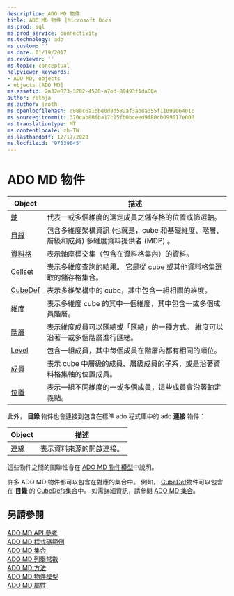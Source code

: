 ```yaml
---
description: ADO MD 物件
title: ADO MD 物件 |Microsoft Docs
ms.prod: sql
ms.prod_service: connectivity
ms.technology: ado
ms.custom: ''
ms.date: 01/19/2017
ms.reviewer: ''
ms.topic: conceptual
helpviewer_keywords:
- ADO MD, objects
- objects [ADO MD]
ms.assetid: 2a32e873-3282-4520-a7ed-89493f1da80e
author: rothja
ms.author: jroth
ms.openlocfilehash: c988c6a1bbe0d8d582af3ab8a355f1109906401c
ms.sourcegitcommit: 370cab80fba17c15fb0bceed9f80cb099017e000
ms.translationtype: MT
ms.contentlocale: zh-TW
ms.lasthandoff: 12/17/2020
ms.locfileid: "97639645"
---
```

# <a name="ado-md-objects"></a>ADO MD 物件

|Object|描述|  
|-|-|  
|[軸](./axis-object-ado-md.md)|代表一或多個維度的選定成員之儲存格的位置或篩選軸。|  
|[目錄](./catalog-object-ado-md.md)|包含多維度架構資訊 (也就是，cube 和基礎維度、階層、層級和成員) 多維度資料提供者 (MDP) 。|  
|[資料格](./cell-object-ado-md.md)|表示軸座標交集（包含在資料格集內）的資料。|  
|[Cellset](./cellset-object-ado-md.md)|表示多維度查詢的結果。 它是從 cube 或其他資料格集選取的儲存格集合。|  
|[CubeDef](./cubedef-object-ado-md.md)|表示多維架構中的 cube，其中包含一組相關的維度。|  
|[維度](./dimension-object-ado-md.md)|表示多維度 cube 的其中一個維度，其中包含一或多個成員階層。|  
|[階層](./hierarchy-object-ado-md.md)|表示維度成員可以匯總或「匯總」的一種方式。 維度可以沿著一或多個階層進行匯總。|  
|[Level](./level-object-ado-md.md)|包含一組成員，其中每個成員在階層內都有相同的順位。|  
|[成員](./member-object-ado-md.md)|表示 cube 中層級的成員、層級成員的子系，或是沿著資料格集軸的位置成員。|  
|[位置](./position-object-ado-md.md)|表示一組不同維度的一或多個成員，這些成員會沿著軸定義點。|  
  
 此外， **目錄** 物件也會連接到包含在標準 ado 程式庫中的 ado **連接** 物件：  
  
|Object|描述|  
|------------|-----------------|  
|[連線](../ado-api/connection-object-ado.md)|表示資料來源的開啟連接。|  
  
 這些物件之間的關聯性會在 [ADO MD 物件模型](./ado-md-object-model.md)中說明。  
  
 許多 ADO MD 物件都可以包含在對應的集合中。 例如， [CubeDef](./cubedef-object-ado-md.md)物件可以包含在 **目錄** 的 [CubeDefs](./cubedefs-collection-ado-md.md)集合中。 如需詳細資訊，請參閱 [ADO MD 集合](./ado-md-collections.md)。  
  
## <a name="see-also"></a>另請參閱  
 [ADO MD API 參考](./ado-md-object-model.md)   
 [ADO MD 程式碼範例](./ado-md-code-examples.md)   
 [ADO MD 集合](./ado-md-collections.md)   
 [ADO MD 列舉常數](./ado-md-enumerated-constants.md)   
 [ADO MD 方法](./ado-md-methods.md)   
 [ADO MD 物件模型](./ado-md-object-model.md)   
 [ADO MD 屬性](./ado-md-properties.md)